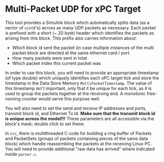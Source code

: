 Multi-Packet UDP for xPC Target
===============================

This tool provides a Simulink block which automatically splits data (as a vector of `uint8`'s)
across as many UDP packets as necessary. Each packet is prefixed with a short (~ 20 byte) header 
which identifies the packets as arising from this block. This prefix also carries information about:

* Which block id sent the packet (in case multiple instances of the multi packet block are directed at the same ethernet card / port.
* How many packets were sent in total
* Which packet index this current packet was

In order to use this block, you will need to provide an appropriate timestamp (of type double) which 
uniquely identifies each xPC target tick and store the timestamp in the Data Store Memory `MultiPacketTimestamp`. The
value of this timestamp isn't important, only that it be unique for each tick, as it is used to group the packets together
at the receiving end. A monotonic free-running counter would serve this purpose well.

You will also need to set the send and receive IP addresses and ports, transmit block id, and Ethernet Tx Id. 
**Make sure that the transmit block id is unique across the model!!!**
These parameters are all accessible via the block's mask; double click to set these.

In `src`, there is multithreaded C code for building a ring buffer of Packets and PacketSets (groups of packets containing pieces of the same data block)
which handle reassembling the packets at the receiving Linux PC. You will need to provide additional "raw data has arrived" where indicated inside `parser.c`.

